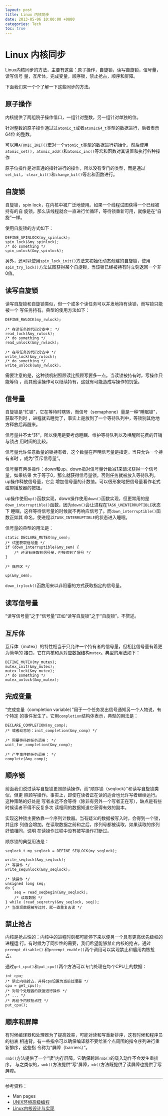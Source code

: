 ```yaml
---
layout: post
title: Linux 内核同步
date: 2013-05-06 10:00:00 +0800
categories: Tech
toc: true
---
```


# Linux 内核同步

Linux内核同步的方法，主要有这些：原子操作，自旋锁，读写自旋锁，信号量，读写信号
量，互斥体，完成变量，顺序锁，禁止抢占，顺序和屏障。

下面我们来一个个了解一下这些同步的方法。


## 原子操作

内核提供了两组院子操作借口，一组针对整数，另一组针对单独的位。

针对整数的原子操作通过过`atomic_t`或者`atomic64_t`类型的数据进行，后者表示64位
的整数。

可以用`ATOMIC_INIT()`宏对一个`atomic_t`类型的数据进行初始化，然后使用
`atomic_set()`，`atomic_add()`和`atomic_inc()`等宏和函数对其设置和执行各种操作

原子位操作是对普通的指针进行的操作，所以没有专门的类型，而是通过`set_bit`，
`clear_bit()`和`change_bit()`等宏和函数进行。


## 自旋锁

自旋锁，spin lock，在内核中被广泛地使用。如果一个线程试图获得一个已经被持有的自
旋锁，那么该线程就会一直进行忙循环，等待锁重新可用，就像是在“自旋”一样。

使用自旋锁的方式如下：

    DEFINE_SPINLOCK(my_spinlock);
    spin_lock(&my_spinlock);
    /* do something */
    spin_unlock(&my_spinlock);

另外，还可以使用`spin_lock_init()`方法来初始化动态创建的自旋锁，使用
`spin_try_lock()`方法试图获得某个自旋锁，当该锁已经被持有时立刻返回一个非0值。


## 读写自旋锁

读写自旋锁和自旋锁类似，但一个或多个读任务可以并发地持有读锁，而写锁只能被一个
写任务持有。典型的使用方法如下：

    DEFINE_RWLOCK(my_rwlock);

    /* 在读任务的代码分支中： */
    read_lock(&my_rwlock);
    /* do something */
    read_unlock(&my_rwlock);

    /* 在写任务的代码分支中 */
    write_lock(&my_rwlock);
    /* do something */
    write_unlock(&my_rwlock);

需要注意的是，这种锁机制照顾读比照顾写要多一点。当读锁被持有时，写操作只能等待
，而其他读操作可以继续持有，这就有可能造成写操作的饥饿。


## 信号量

自旋锁是“忙锁”，它在等待时瞎转，而信号（semaphone）量是一种“睡眠锁”，获取不到时
，进程就去睡觉了，事实上是放到了一个等待队列中，等锁别其他地方释放后再醒来。

信号量并不太“轻”，所以使用是要考虑睡眠、维护等待队列以及唤醒所花费的开销与锁占
用时间的比较。

信号量允许任意数量的锁持有者，这个数量在声明信号量是指定。当只允许一个持有者时
，成为“互斥信号量”。

信号量有两类操作：down和up。down指对信号量计数减1来请求获得一个信号量，如果结果
大于等于0，那么就获得信号量锁，否则任务就被放入等待队列。up操作释放信号量，它会
增加信号量的计数值。可以很形象地把信号量看作老式磁带播放器的按钮。

up操作使用`up()`函数实现，down操作使用`down()`函数实现，但更常用的是
`down_interruptible()`函数，因为`down()`会让进程在`TASK_UNINTERRUPTIBLE`状态下
睡眠，这样等待信号量的时候就不再响应信号了。而`down_interruptible()`函数正如其
命名，使进程以`TASK_INTERRUPTIBLE`的状态进入睡眠。

信号量的典型的用法是：

    static DECLARE_MUTEX(my_sem);
    /* 试图获取信号量 */
    if (down_interruptible(&my_sem) {
        /* 还没有获取到信号量，但接收到了信号 */
    }

    /* 临界区 */

    up(&my_sem);

`down_trylock()`函数用来以非阻塞的方式获取指定的信号量。


## 读写信号量

“读写信号量”之于“信号量”正如“读写自旋锁”之于“自旋锁”。不赘述。


## 互斥体

互斥体（mutex）的特性相当于只允许一个持有者的信号量，但相比信号量有着更为简单的
接口，它在内核和从对应数据结构`mutex`。典型的用法如下：

    DEFINE_MUTEX(my_mutex);
    mutex_init(&my_mutex);
    mutex_lock(&my_mutex);
    /* do something */
    mutex_unlock(&my_mutex);


## 完成变量

“完成变量（completion variable）”用于一个任务发出信号通知另一个人物说，有个特定
的事件发生了。它用`completion`结构体表示，典型的用法是：

    DECLARE_COMPLETION(my_comp);
    /* 或者动态地：init_completion(&my_comp) */

    /* 需要等待的任务调用： */
    wait_for_completion(&my_comp);

    /* 产生事件的任务调用： */
    complete(&my_comp);


## 顺序锁

前面我们说过读写自旋锁更照顾读操作，而“顺序锁（seqlock）”和读写自旋锁类似，但更
照顾写操作。事实上，即使在读者正在读的适合也允许写者继续运行。这种策略的好处是
写者永远不会等待（除非有另外一个写者正在写），缺点是有些时候读者不得不反复多次
读相同的数据知道它获得有效的副本。

实现这种锁主要依靠一个序列计数器。当有疑义的数据被写入时，会得到一个锁，并且序
列值会增加。在读取数据之前和之后，序列号都被读取，如果读取的序列好值相同，说明
在读操作过程中没有被写操作打断过。

顺序锁的典型用法是：

    seqlock_t my_seqlock = DEFINE_SEQLOCK(my_seqlock);

    write_seqlock(&my_seqlock);
    /* 写操作 */
    write_sequnlock(&my_seqlock);

    /* 读操作 */
    unsigned long seq;
    do {
        seq = read_seqbegin(&my_seqlock);
        /* 读取数据 */
    } while (read_seqretry(&my_seqlock, seq));
    /* 当发现数据被写过时，就一直重复去读 */


## 禁止抢占

内核是抢占性的：内核中的进程时刻都可能停下来以便另一个具有更高优先级权的进程运
行。有时候为了同步性的需要，我们希望能够禁止内核的抢占。通过`preempt_disable()`
和`preempt_enable()`两个调用可以实现禁止和启用内核抢占。

通过`get_cpu()`和`put_cpu()`两个方法可以专门处理在每个CPU上的数据：

    int cpu;
    /* 禁止内核抢占，并将cpu设置为当前处理器 */
    cpu = get_cpu();
    /* 对每个处理器的数据进行操作 */
    /* ... */
    /* 再给予内核抢占性 */
    put_cpu();

## 顺序和屏障

有时候编译器和处理器为了提高效率，可能对读和写重新排序，这有时候和程序员的初衷
相违背。有一些指令可以确保编译器不要给某个点周围的指令序列进行重新排序，这些指
令称为“屏障（barriers）”。

`rmb()`方法提供了一个“读”内存屏障，它确保跨越`rmb()`的载入动作不会发生重排序。
与之类似的，`wmb()`方法提供“写”屏障，`mb()`方法既提供了读屏障也提供了写屏障。


----

参考资料：

* Man pages
* [UNIX环境高级编程](http://book.douban.com/subject/1788421/)
* [Linux内核设计与实现](http://book.douban.com/subject/6097773/)

